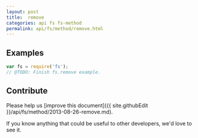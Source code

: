 ```yaml
---
layout: post
title:  remove
categories: api fs fs-method
permalink: api/fs/method/remove.html
---
```


## Examples

```javascript
var fs = require('fs');
// @TODO: Finish fs.remove example.
```

## Contribute

Please help us [improve this document]({{ site.githubEdit }}/api/fs/method/2013-08-26-remove.md).

If you know anything that could be useful to other developers, we'd love to see it.


